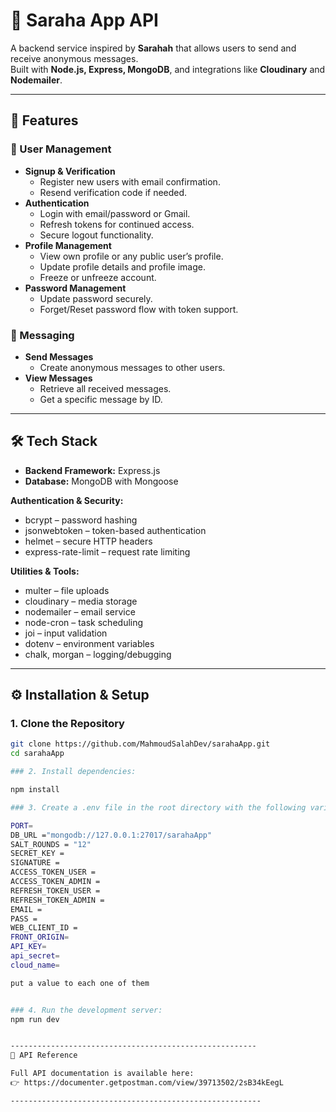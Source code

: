 # 📩 Saraha App API

A backend service inspired by **Sarahah** that allows users to send and receive anonymous messages.  
Built with **Node.js, Express, MongoDB**, and integrations like **Cloudinary** and **Nodemailer**.

---

## 🚀 Features

### 👤 User Management
- **Signup & Verification**
  - Register new users with email confirmation.
  - Resend verification code if needed.
- **Authentication**
  - Login with email/password or Gmail.
  - Refresh tokens for continued access.
  - Secure logout functionality.
- **Profile Management**
  - View own profile or any public user’s profile.
  - Update profile details and profile image.
  - Freeze or unfreeze account.
- **Password Management**
  - Update password securely.
  - Forget/Reset password flow with token support.

### 💬 Messaging
- **Send Messages**
  - Create anonymous messages to other users.
- **View Messages**
  - Retrieve all received messages.
  - Get a specific message by ID.

---

## 🛠 Tech Stack

- **Backend Framework:** Express.js  
- **Database:** MongoDB with Mongoose  

**Authentication & Security:**  
- bcrypt – password hashing  
- jsonwebtoken – token-based authentication  
- helmet – secure HTTP headers  
- express-rate-limit – request rate limiting  

**Utilities & Tools:**  
- multer – file uploads  
- cloudinary – media storage  
- nodemailer – email service  
- node-cron – task scheduling  
- joi – input validation  
- dotenv – environment variables  
- chalk, morgan – logging/debugging  

---

## ⚙️ Installation & Setup

### 1. Clone the Repository
```bash
git clone https://github.com/MahmoudSalahDev/sarahaApp.git
cd sarahaApp

### 2. Install dependencies:

npm install

### 3. Create a .env file in the root directory with the following variables:

PORT=
DB_URL ="mongodb://127.0.0.1:27017/sarahaApp"
SALT_ROUNDS = "12"
SECRET_KEY = 
SIGNATURE = 
ACCESS_TOKEN_USER = 
ACCESS_TOKEN_ADMIN = 
REFRESH_TOKEN_USER = 
REFRESH_TOKEN_ADMIN = 
EMAIL = 
PASS = 
WEB_CLIENT_ID = 
FRONT_ORIGIN=
API_KEY= 
api_secret= 
cloud_name= 

put a value to each one of them


### 4. Run the development server:
npm run dev


-------------------------------------------------------
📖 API Reference

Full API documentation is available here:
👉 https://documenter.getpostman.com/view/39713502/2sB34kEegL

--------------------------------------------------------
